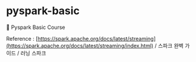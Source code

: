 # pyspark-basic
📘 Pyspark Basic Course

Reference : [https://spark.apache.org/docs/latest/streaming](https://spark.apache.org/docs/latest/streaming/index.html) / 스파크 완벽 가이드 / 러닝 스파크
